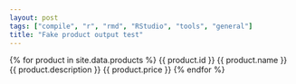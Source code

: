 ```yaml
---
layout: post
tags: ["compile", "r", "rmd", "RStudio", "tools", "general"]
title: "Fake product output test"
---
```



{% for product in site.data.products %}
   <product>
      <id>{{ product.id }}</id>
      <name>{{ product.name }}</name>
      <description>{{ product.description }}</description>
      <price>{{ product.price }}</price>
   </product>{% endfor %}